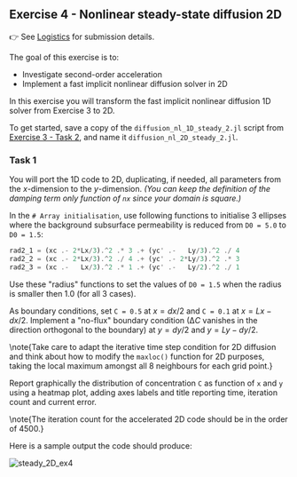 <!--This file was generated, do not modify it.-->
## Exercise 4 - **Nonlinear steady-state diffusion 2D**

👉 See [Logistics](/logistics/#submission) for submission details.

The goal of this exercise is to:
- Investigate second-order acceleration
- Implement a fast implicit nonlinear diffusion solver in 2D

In this exercise you will transform the fast implicit nonlinear diffusion 1D solver from Exercise 3 to 2D.

To get started, save a copy of the `diffusion_nl_1D_steady_2.jl` script from [Exercise 3 - Task 2](#task_2__3), and name it `diffusion_nl_2D_steady_2.jl`.

### Task 1
You will port the 1D code to 2D, duplicating, if needed, all parameters from the $x$-dimension to the $y$-dimension. *(You can keep the definition of the damping term only function of `nx` since your domain is square.)*

In the `# Array initialisation`, use following functions to initialise 3 ellipses where the background subsurface permeability is reduced from `D0 = 5.0` to `D0 = 1.5`:

```julia
rad2_1 = (xc .- 2*Lx/3).^2 .* 3 .+ (yc' .-   Ly/3).^2 ./ 4
rad2_2 = (xc .- 2*Lx/3).^2 ./ 4 .+ (yc' .- 2*Ly/3).^2 .* 3
rad2_3 = (xc .-   Lx/3).^2 .* 1 .+ (yc' .-   Ly/2).^2 ./ 1
```

Use these "radius" functions to set the values of `D0 = 1.5` when the radius is smaller then 1.0 (for all 3 cases).

As boundary conditions, set `C = 0.5` at $x=dx/2$ and `C = 0.1` at $x=Lx-dx/2$. Implement a "no-flux" boundary condition ($∆C$ vanishes in the direction orthogonal to the boundary) at $y=dy/2$ and $y=Ly-dy/2$.

\note{Take care to adapt the iterative time step condition for 2D diffusion and think about how to modify the `maxloc()` function for 2D purposes, taking the local maximum amongst all 8 neighbours for each grid point.}

Report graphically the distribution of concentration `C` as function of `x` and `y` using a heatmap plot, adding axes labels and title reporting time, iteration count and current error.

\note{The iteration count for the accelerated 2D code should be in the order of 4500.}

Here is a sample output the code should produce:

![steady_2D_ex4](../assets/literate_figures/l4_steady_2D_ex4.png)


